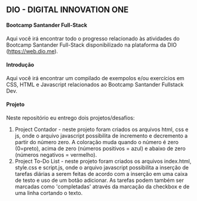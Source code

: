 ## **DIO - DIGITAL INNOVATION ONE**

#### **Bootcamp Santander Full-Stack**

Aqui você irá encontrar todo o progresso relacionado às atividades do Bootcamp Santander Full-Stack disponibilizado na plataforma da DIO (https://web.dio.me).

#### Introdução

Aqui você irá encontrar um compilado de exempolos e/ou exercícios em CSS, HTML e Javascript relacionados ao Bootcamp Santander Fullstack Dev. 

#### Projeto

Neste repositório eu entrego dois projetos/desafios:

1. Project Contador - neste projeto foram criados os arquivos html, css e js, onde o arquivo javascript possibilita de incremento e decremento a partir do número zero. A coloração muda quando o número é zero (0=preto), acima de zero (números positivos = azul) e abaixo de zero (números negativos = vermelho).
2. Project To-Do List - neste projeto foram criados os arquivos index.html, style.css e script.js, onde o arquivo javascript possibilita a inserção de tarefas diárias a serem feitas de acordo com a inserção em uma caixa de testo e uso de um botão adicionar. As tarefas podem também ser marcadas como 'completadas' através da marcação da checkbox e de uma linha cortando o texto. 
